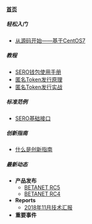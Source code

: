 #### [首页](?file=home-Home)

##### 轻松入门

- [从源码开始——基于CentOS7](?file=Start/from-the-sourcecode-base-on-centos7)

##### 教程

- [SERO钱包使用手册](?file=Tutorial/manual-of-wallet)
- [匿名Token发行原理](?file=Tutorial/principle-of-anonymous-token)
- [匿名Token发行实战](?file=Tutorial/practice-of-anonymous-token)

##### 标准范例

- [SERO基础接口](?file=Example/sero-basic-interface)

##### 创新指南

- [什么是创新指南](?file=Innovation/what-is-innovation-guide)

##### 最新动态

- **产品发布**
  - [BETANET RC5](?file=News/Release/SERO-BETANET-RC5)
  - [BETANET RC4](?file=News/Release/SERO-BETANET-RC4)
- **Reports**
  - [2018年11月技术汇报](?file=News/Report/201811-tech-report)
- **重要事件**
